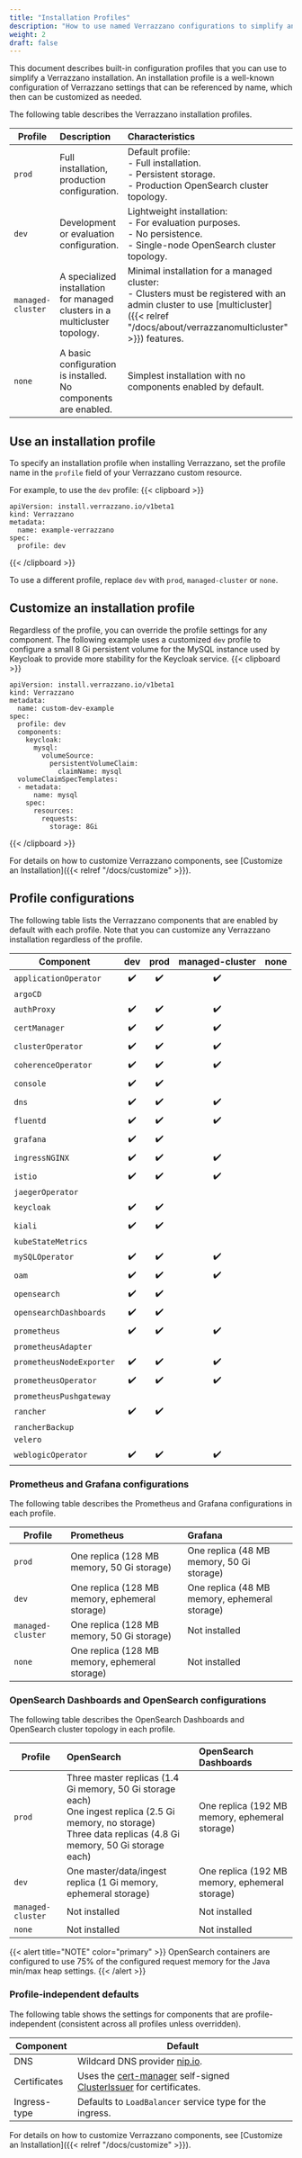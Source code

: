 ```yaml
---
title: "Installation Profiles"
description: "How to use named Verrazzano configurations to simplify an installation"
weight: 2
draft: false
---
```


This document describes built-in configuration profiles that you can use to simplify a Verrazzano installation.  An installation
profile is a well-known configuration of Verrazzano settings that can be referenced by name, which then can be
customized as needed.

The following table describes the Verrazzano installation profiles.

| Profile           | Description                                                                 | Characteristics
|-------------------|:----------------------------------------------------------------------------|:-------------
| `prod`            | Full installation, production configuration.                                | Default profile:<br/>- Full installation.<br/>- Persistent storage. <br/>- Production OpenSearch cluster topology.
| `dev`             | Development or evaluation configuration.                                    | Lightweight installation:<br/>- For evaluation purposes.<br/>- No persistence.<br/>- Single-node OpenSearch cluster topology.
| `managed-cluster` | A specialized installation for managed clusters in a multicluster topology. | Minimal installation for a managed cluster:<br/>- Clusters must be registered with an admin cluster to use [multicluster]({{< relref "/docs/about/verrazzanomulticluster" >}}) features.
| `none`            | A basic configuration is installed. No components are enabled.               | Simplest installation with no components enabled by default.

## Use an installation profile

To specify an installation profile when installing Verrazzano, set the profile name in the `profile` field of your
Verrazzano custom resource.

For example, to use the `dev` profile:
{{< clipboard >}}
<div class="highlight">

```
apiVersion: install.verrazzano.io/v1beta1
kind: Verrazzano
metadata:
  name: example-verrazzano
spec:
  profile: dev
```

</div>
{{< /clipboard >}}

To use a different profile, replace `dev` with `prod`, `managed-cluster` or `none`.

## Customize an installation profile

Regardless of the profile, you can override the profile settings for any component. The following example
uses a customized `dev` profile to configure a small 8 Gi persistent volume for the MySQL instance used by Keycloak to
provide more stability for the Keycloak service.
{{< clipboard >}}
<div class="highlight">

```
apiVersion: install.verrazzano.io/v1beta1
kind: Verrazzano
metadata:
  name: custom-dev-example
spec:
  profile: dev
  components:
    keycloak:
      mysql:
        volumeSource:
          persistentVolumeClaim:
            claimName: mysql
  volumeClaimSpecTemplates:
  - metadata:
      name: mysql      
    spec:
      resources:
        requests:
          storage: 8Gi
```

</div>
{{< /clipboard >}}

For details on how to customize Verrazzano components, see [Customize an Installation]({{< relref "/docs/customize" >}}).

## Profile configurations

The following table lists the Verrazzano components that are enabled by default with each profile.  Note that you can
customize any Verrazzano installation regardless of the profile.

| Component               | dev | prod | managed-cluster | none |
|-------------------------|:---:|:----:|:---------------:|:----:|
| `applicationOperator`     | ✔️  |  ✔️  |       ✔️        ||
| `argoCD`                  |     |       |                 ||
| `authProxy`               | ✔️  |  ✔️  |       ✔️        ||
| `certManager`             | ✔️  |  ✔️  |       ✔️        ||
| `clusterOperator`         | ✔️  |  ✔️  |       ✔️        ||
| `coherenceOperator`       | ✔️  |  ✔️  |       ✔️        ||
| `console`                 | ✔️  |  ✔️  |                  ||
| `dns`                     | ✔️  |  ✔️  |       ✔️        ||
| `fluentd`                 | ✔️  |  ✔️  |       ✔️        ||
| `grafana`                 | ✔️  |  ✔️  |                  ||
| `ingressNGINX`            | ✔️  |  ✔️  |       ✔️        ||
| `istio`                   | ✔️  |  ✔️  |       ✔️        ||
| `jaegerOperator`          |      |      |                ||
| `keycloak`                | ✔️  |  ✔️  |                ||
| `kiali`                   | ✔️  |  ✔️  |                ||
| `kubeStateMetrics`        |      |      |                ||
| `mySQLOperator`           | ✔️  |  ✔️  |       ✔️        ||
| `oam`                     | ✔️  |  ✔️  |       ✔️        ||
| `opensearch`              | ✔️  |  ✔️  |                ||
| `opensearchDashboards`    | ✔️  |  ✔️  |                ||
| `prometheus`              | ✔️  |  ✔️  |       ✔️        ||
| `prometheusAdapter`       |    |     |                ||
| `prometheusNodeExporter`  | ✔️  |  ✔️  |       ✔️        ||
| `prometheusOperator`      | ✔️  |  ✔️  |       ✔️        ||
| `prometheusPushgateway`   |    |     |                ||
| `rancher`                 | ✔️  |  ✔️  |                ||
| `rancherBackup`           |    |     |                ||
| `velero`                  |    |     |                ||
| `weblogicOperator`        | ✔️  |  ✔️  |       ✔️        ||

### Prometheus and Grafana configurations

The following table describes the Prometheus and Grafana configurations in each profile.

| Profile           | Prometheus | Grafana
|-------------------|:------------- |:-------------
| `prod`            | One replica (128 MB memory, 50 Gi storage) | One replica (48 MB memory, 50 Gi storage)
| `dev`             | One replica (128 MB memory, ephemeral storage) | One replica (48 MB memory, ephemeral storage)
| `managed-cluster` | One replica (128 MB memory, 50 Gi storage) | Not installed
| `none`            | One replica (128 MB memory, ephemeral storage) | Not installed

### OpenSearch Dashboards and OpenSearch configurations

The following table describes the OpenSearch Dashboards and OpenSearch cluster topology in each profile.

| Profile           | OpenSearch                                                                                                                                                | OpenSearch Dashboards
|-------------------|:----------------------------------------------------------------------------------------------------------------------------------------------------------|:-------------
| `prod`            | Three master replicas (1.4 Gi memory, 50 Gi storage each)<br/>One ingest replica (2.5 Gi memory, no storage)<br/>Three data replicas (4.8 Gi memory, 50 Gi storage each) | One replica (192 MB memory, ephemeral storage)
| `dev`             | One master/data/ingest replica (1 Gi memory, ephemeral storage)                                                                                              | One replica (192 MB memory, ephemeral storage)
| `managed-cluster` | Not installed                                                                                                                                             | Not installed
| `none`            | Not installed                                                                                                                                             | Not installed

{{< alert title="NOTE" color="primary" >}}
OpenSearch containers are configured to use 75% of the configured request memory for the Java min/max heap settings.
{{< /alert >}}


### Profile-independent defaults

The following table shows the settings for components that are profile-independent (consistent across
all profiles unless overridden).

| Component | Default
| -------------|-------------
| DNS |  Wildcard DNS provider [nip.io](https://nip.io).
| Certificates | Uses the [cert-manager](https://cert-manager.io/) self-signed [ClusterIssuer](https://cert-manager.io/docs/reference-docs/#cert-manager.io/v1.ClusterIssuer) for certificates.
| Ingress-type | Defaults to `LoadBalancer` service type for the ingress.

For details on how to customize Verrazzano components, see [Customize an Installation]({{< relref "/docs/customize" >}}).
